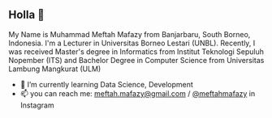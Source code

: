 ## Holla 👋

My Name is Muhammad Meftah Mafazy from Banjarbaru, South Borneo, Indonesia. I'm a Lecturer in Universitas Borneo Lestari (UNBL). Recently, I was received Master's degree in Informatics from Institut Teknologi Sepuluh Nopember (ITS) and Bachelor Degree in Computer Science from Universitas Lambung Mangkurat (ULM)

- 🌱 I’m currently learning Data Science, Development
- 📫 you can reach me: meftah.mafazy@gmail.com / [@meftahmafazy](https://www.instagram.com/meftahmafazy) in Instagram
